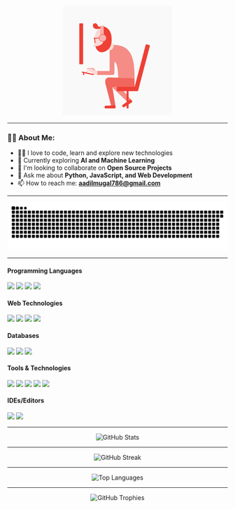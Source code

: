 <div align="center">
  <img alt="Coding Animation" src="./assets/coding-animation.gif" height="250px" height="100%">
</div>

---

### 👨‍💻 About Me:
- 🧑‍💻 I love to code, learn and explore new technologies
- 🤖 Currently exploring **AI and Machine Learning**
- 👯 I'm looking to collaborate on **Open Source Projects**
- 💬 Ask me about **Python, JavaScript, and Web Development**
- 📫 How to reach me: **aadilmugal786@gmail.com**

---

<picture>
  <source media="(prefers-color-scheme: dark)" srcset="https://raw.githubusercontent.com/aadilmughal786/aadilmughal786/output/github-contribution-grid-snake-dark.svg">
  <source media="(prefers-color-scheme: light)" srcset="https://raw.githubusercontent.com/aadilmughal786/aadilmughal786/output/github-contribution-grid-snake.svg">
  <img alt="github contribution grid snake animation" src="https://raw.githubusercontent.com/aadilmughal786/aadilmughal786/output/github-contribution-grid-snake.svg">
</picture>

---


  <!-- Programming Languages -->
  <h4>Programming Languages</h4>
  <img src="https://img.shields.io/badge/Python-%232B2728.svg?&style=for-the-badge&logo=python&logoColor=white" />
  <img src="https://img.shields.io/badge/C%20Language-%23222222.svg?&style=for-the-badge&logo=c&logoColor=white" />
  <img src="https://img.shields.io/badge/C%2B%2B-%2300599C.svg?&style=for-the-badge&logo=cplusplus&logoColor=white" />
  <img src="https://img.shields.io/badge/JavaScript-%23222222.svg?&style=for-the-badge&logo=javascript&logoColor=white" />
  
  <!-- Web Technologies -->
  <h4>Web Technologies</h4>
  <img src="https://img.shields.io/badge/html5-%23E34F26.svg?&style=for-the-badge&logo=html5&logoColor=white" />
  <img src="https://img.shields.io/badge/css3-%231572B6.svg?&style=for-the-badge&logo=css3&logoColor=white" />
  <img src="https://img.shields.io/badge/Node.JS-%23339933.svg?&style=for-the-badge&logo=node.js&logoColor=white" />
  <img src="https://img.shields.io/badge/React-%2361DAFB.svg?&style=for-the-badge&logo=react&logoColor=black" />
  
  <!-- Databases -->
  <h4>Databases</h4>
  <img src="https://img.shields.io/badge/mariadb-%23003545.svg?&style=for-the-badge&logo=mariadb&logoColor=white" />
  <img src="https://img.shields.io/static/v1?style=for-the-badge&message=SQLite&color=003B57&logo=SQLite&logoColor=FFFFFF&label=" />
  <img src="https://img.shields.io/badge/MongoDB-%234ea94b.svg?&style=for-the-badge&logo=mongodb&logoColor=white" />
  
  <!-- Tools & Technologies -->
  <h4>Tools & Technologies</h4>
  <img src="https://img.shields.io/badge/Linux-%23333333.svg?&style=for-the-badge&logo=linux&logoColor=white" />
  <img src="https://img.shields.io/badge/Git-%23F05032.svg?&style=for-the-badge&logo=git&logoColor=white" />
  <img src="https://img.shields.io/static/v1?style=for-the-badge&message=GitHub&color=181717&logo=GitHub&logoColor=FFFFFF&label=" />
  <img src="https://img.shields.io/badge/google%20chrome-%234285F4.svg?&style=for-the-badge&logo=google%20chrome&logoColor=white" />
  <img src="https://img.shields.io/static/v1?style=for-the-badge&message=Manjaro&color=222222&logo=Manjaro&logoColor=35BF5C&label=" />
  
  <!-- IDEs/Editors -->
  <h4>IDEs/Editors</h4>
  <img src="https://img.shields.io/static/v1?style=for-the-badge&message=Visual+Studio+Code&color=007ACC&logo=Visual+Studio+Code&logoColor=FFFFFF&label=" />
  <img src="https://img.shields.io/static/v1?style=for-the-badge&message=Sublime+Text&color=222222&logo=Sublime+Text&logoColor=FF9800&label=" />

---

<div align="center">
  <img src="https://github-readme-stats.vercel.app/api?username=aadilmughal786&show_icons=true&theme=radical" alt="GitHub Stats" />
  <hr/>
  <img src="https://github-readme-streak-stats.herokuapp.com/?user=aadilmughal786&theme=radical" alt="GitHub Streak" />
  <hr/>
  <img src="https://github-readme-stats.vercel.app/api/top-langs/?username=aadilmughal786&layout=compact&theme=radical" alt="Top Languages" />
</div>

---

<div align="center">
  <img src="https://github-profile-trophy.vercel.app/?username=aadilmughal786&theme=radical&no-frame=false&no-bg=true&margin-w=4" alt="GitHub Trophies"/>
</div>

